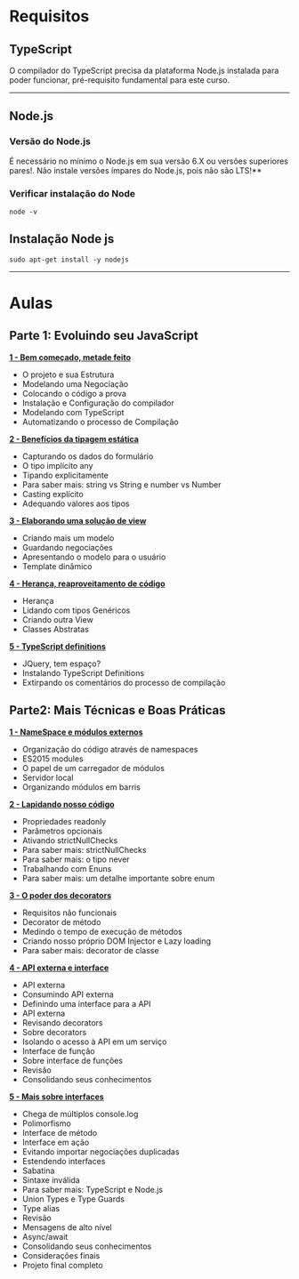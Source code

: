 # Requisitos

## TypeScript

O compilador do TypeScript precisa da plataforma Node.js instalada para poder funcionar, pré-requisito fundamental para este curso. 

---
## Node.js

### Versão do Node.js

É necessário no mínimo o Node.js em sua versão 6.X ou versões superiores pares!. Não instale versões ímpares do Node.js, pois não são LTS!**

### Verificar instalação do Node

    node -v

## Instalação Node js

    sudo apt-get install -y nodejs

---

# Aulas

## Parte 1: Evoluindo seu JavaScript

**[1 - Bem começado, metade feito](./anotacoes/parte1_aula1.md)**
- O projeto e sua Estrutura
- Modelando uma Negociação
- Colocando o código a prova
- Instalação e Configuração do compilador
- Modelando com TypeScript
- Automatizando o processo de Compilação


**[2 - Benefícios da tipagem estática](./anotacoes/parte1_aula2.md)**
- Capturando os dados do formulário
- O tipo implícito any
- Tipando explicitamente
- Para saber mais: string vs String e number vs Number
- Casting explícito
- Adequando valores aos tipos
  
**[3 - Elaborando uma solução de view](./anotacoes/parte1_aula3.md)**
- Criando mais um modelo
- Guardando negociações
- Apresentando o modelo para o usuário
- Template dinâmico

**[4 -  Herança, reaproveitamento de código ](./anotacoes/parte1_aula4.md)**
- Herança
- Lidando com tipos Genéricos
- Criando outra View
- Classes Abstratas

**[5 -  TypeScript definitions ](./anotacoes/parte1_aula5.md)**
- JQuery, tem espaço?
- Instalando TypeScript Definitions
- Extirpando os comentários do processo de compilação

## Parte2: Mais Técnicas e Boas Práticas

**[1 -  NameSpace e módulos externos ](./anotacoes/parte2_aula1.md)**

- Organização do código através de namespaces
- ES2015 modules
- O papel de um carregador de módulos
- Servidor local
- Organizando módulos em barris

**[2 - Lapidando nosso código](./anotacoes/parte2_aula2.md)**

- Propriedades readonly
- Parâmetros opcionais
- Ativando strictNullChecks
- Para saber mais: strictNullChecks
- Para saber mais: o tipo never
- Trabalhando com Enuns
- Para saber mais: um detalhe importante sobre enum

**[3 - O poder dos decorators](./anotacoes/parte2_aula3.md)**

- Requisitos não funcionais
- Decorator de método
- Medindo o tempo de execução de métodos
- Criando nosso próprio DOM Injector e Lazy loading
- Para saber mais: decorator de classe

**[4 - API externa e interface](./anotacoes/parte2_aula4.md)**

- API externa
- Consumindo API externa
- Definindo uma interface para a API
- API externa
- Revisando decorators
- Sobre decorators
- Isolando o acesso à API em um serviço
- Interface de função
- Sobre interface de funções
- Revisão
- Consolidando seus conhecimentos

**[5 - Mais sobre interfaces](./anotacoes/parte2_aula5.md)**

- Chega de múltiplos console.log
- Polimorfismo
- Interface de método
- Interface em ação
- Evitando importar negociações duplicadas
- Estendendo interfaces
- Sabatina
- Sintaxe inválida
- Para saber mais: TypeScript e Node.js
- Union Types e Type Guards
- Type alias
- Revisão
- Mensagens de alto nível
- Async/await
- Consolidando seus conhecimentos
- Considerações finais
- Projeto final completo

